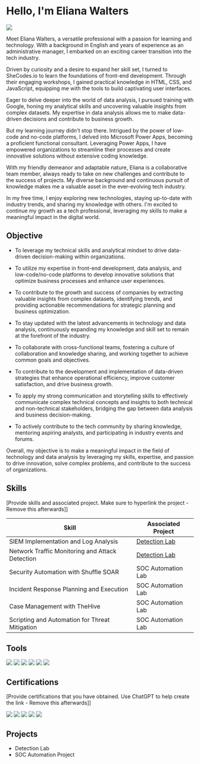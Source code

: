 # Hello, I'm Eliana Walters
<a href="https://https://www.linkedin.com/in/eliana-walters-5614751a2/"><img src="https://img.shields.io/badge/-LinkedIn-0072b1?&style=for-the-badge&logo=linkedin&logoColor=white" /></a>

Meet Eliana Walters, a versatile professional with a passion for learning and technology. With a background in English and years of experience as an administrative manager, I embarked on an exciting career transition into the tech industry.

Driven by curiosity and a desire to expand her skill set, I turned to SheCodes.io to learn the foundations of front-end development. Through their engaging workshops, I gained practical knowledge in HTML, CSS, and JavaScript, equipping me with the tools to build captivating user interfaces.

Eager to delve deeper into the world of data analysis, I pursued training with Google, honing my analytical skills and uncovering valuable insights from complex datasets. My expertise in data analysis allows me to make data-driven decisions and contribute to business growth.

But my learning journey didn't stop there. Intrigued by the power of low-code and no-code platforms, I delved into Microsoft Power Apps, becoming a proficient functional consultant. Leveraging Power Apps, I have empowered organizations to streamline their processes and create innovative solutions without extensive coding knowledge.

With my friendly demeanor and adaptable nature, Eliana is a collaborative team member, always ready to take on new challenges and contribute to the success of projects. My diverse background and continuous pursuit of knowledge makes me a valuable asset in the ever-evolving tech industry.

In my free time, I enjoy exploring new technologies, staying up-to-date with industry trends, and sharing my knowledge with others. I'm  excited to continue my growth as a tech professional, leveraging my skills to make a meaningful impact in the digital world.

## Objective

- To leverage my technical skills and analytical mindset to drive data-driven decision-making within organizations.

- To utilize my expertise in front-end development, data analysis, and low-code/no-code platforms to develop innovative solutions that optimize business processes and enhance user experiences.

- To contribute to the growth and success of companies by extracting valuable insights from complex datasets, identifying trends, and providing actionable recommendations for strategic planning and business optimization.

- To stay updated with the latest advancements in technology and data analysis, continuously expanding my knowledge and skill set to remain at the forefront of the industry.

- To collaborate with cross-functional teams, fostering a culture of collaboration and knowledge sharing, and working together to achieve common goals and objectives.

- To contribute to the development and implementation of data-driven strategies that enhance operational efficiency, improve customer satisfaction, and drive business growth.

- To apply my strong communication and storytelling skills to effectively communicate complex technical concepts and insights to both technical and non-technical stakeholders, bridging the gap between data analysis and business decision-making.

- To actively contribute to the tech community by sharing knowledge, mentoring aspiring analysts, and participating in industry events and forums.

Overall, my objective is to make a meaningful impact in the field of technology and data analysis by leveraging my skills, expertise, and passion to drive innovation, solve complex problems, and contribute to the success of organizations.

## Skills
[Provide skills and associated project. Make sure to hyperlink the project - Remove this afterwards]]

| Skill                                         | Associated Project         |
|-----------------------------------------------|----------------------------|
| SIEM Implementation and Log Analysis          | <a href="https://google.com">Detection Lab</a>|
| Network Traffic Monitoring and Attack Detection | <a href="https://google.com">Detection Lab</a>|
| Security Automation with Shuffle SOAR         | SOC Automation Lab|
| Incident Response Planning and Execution      | SOC Automation Lab|
| Case Management with TheHive                  | SOC Automation Lab|
| Scripting and Automation for Threat Mitigation | SOC Automation Lab|

## Tools
<div>
   <img src="https://img.shields.io/badge/-JavaScript-F7DF1E?style=for-the-badge&logo=javascript&logoColor=black" />
   <img src="https://img.shields.io/badge/-React-61DAFB?style=for-the-badge&logo=react&logoColor=black" />
   <img src="https://img.shields.io/badge/-Python-3776AB?style=for-the-badge&logo=python&logoColor=white" />
   <img src="https://img.shields.io/badge/-R-276DC3?style=for-the-badge&logo=R&logoColor=white" />
   <img src="https://img.shields.io/badge/-SQL-4479A1?style=for-the-badge&logo=sql&logoColor=white" />
   <img src="https://img.shields.io/badge/-PowerApps-008272?style=for-the-badge&logo=powerapps&logoColor=white" />
</div>


## Certifications
[Provide certifications that you have obtained. Use ChatGPT to help create the link - Remove this afterwards]]
<div>
<img src="https://img.shields.io/badge/-Advanced%20Google%20Data%20Analytics-4285F4?style=for-the-badge&logo=google&logoColor=white" />
<img src="https://img.shields.io/badge/-SheCodes.io-FF69B4?style=for-the-badge&logo=SheCodes&logoColor=white" />
<img src="https://img.shields.io/badge/-A%2B-4D4D4D?&style=for-the-badge&logo=CompTIA&logoColor=white" />
<img src="https://img.shields.io/badge/-CDSA-006400?&style=for-the-badge&logoColor=white" />
<img src="https://img.shields.io/badge/-CCD-000080?&style=for-the-badge&logoColor=white" />
</div>

## Projects
- Detection Lab
- SOC Automation Project

